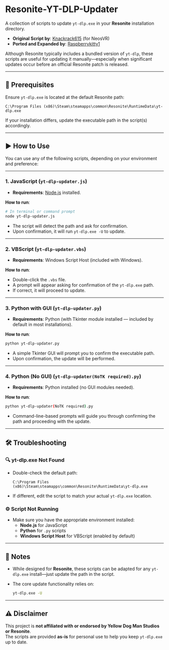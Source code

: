 # Resonite-YT-DLP-Updater

A collection of scripts to update `yt-dlp.exe` in your **Resonite** installation directory.

- **Original Script by**: [Knackrack615](https://github.com/Knackrack615) (for NeosVR)  
- **Ported and Expanded by**: [Raspberrykitty1](https://github.com/Raspberrykitty1)

Although Resonite typically includes a bundled version of `yt-dlp`, these scripts are useful for updating it manually—especially when significant updates occur before an official Resonite patch is released.

---

## 📁 Prerequisites

Ensure `yt-dlp.exe` is located at the default Resonite path:

```
C:\Program Files (x86)\Steam\steamapps\common\Resonite\RuntimeData\yt-dlp.exe
```

If your installation differs, update the executable path in the script(s) accordingly.

---

## ▶️ How to Use

You can use any of the following scripts, depending on your environment and preference:

---

### 1. **JavaScript** (`yt-dlp-updater.js`)

- **Requirements**: [Node.js](https://nodejs.org/) installed.

**How to run**:

```bash
# In terminal or command prompt
node yt-dlp-updater.js
```

- The script will detect the path and ask for confirmation.
- Upon confirmation, it will run `yt-dlp.exe -U` to update.

---

### 2. **VBScript** (`yt-dlp-updater.vbs`)

- **Requirements**: Windows Script Host (included with Windows).

**How to run**:

- Double-click the `.vbs` file.
- A prompt will appear asking for confirmation of the `yt-dlp.exe` path.
- If correct, it will proceed to update.

---

### 3. **Python with GUI** (`yt-dlp-updater.py`)

- **Requirements**: Python (with Tkinter module installed — included by default in most installations).

**How to run**:

```bash
python yt-dlp-updater.py
```

- A simple Tkinter GUI will prompt you to confirm the executable path.
- Upon confirmation, the update will be performed.

---

### 4. **Python (No GUI)** (`yt-dlp-updater(NoTK required).py`)

- **Requirements**: Python installed (no GUI modules needed).

**How to run**:

```bash
python yt-dlp-updater(NoTK required).py
```

- Command-line-based prompts will guide you through confirming the path and proceeding with the update.

---

## 🛠 Troubleshooting

### 🔍 **yt-dlp.exe Not Found**

- Double-check the default path:

  ```
  C:\Program Files (x86)\Steam\steamapps\common\Resonite\RuntimeData\yt-dlp.exe
  ```

- If different, edit the script to match your actual `yt-dlp.exe` location.

### ⚙️ **Script Not Running**

- Make sure you have the appropriate environment installed:
  - **Node.js** for JavaScript
  - **Python** for `.py` scripts
  - **Windows Script Host** for VBScript (enabled by default)

---

## 📝 Notes

- While designed for **Resonite**, these scripts can be adapted for any `yt-dlp.exe` install—just update the path in the script.
- The core update functionality relies on:

  ```bash
  yt-dlp.exe -U
  ```

---

## ⚠️ Disclaimer

This project is **not affiliated with or endorsed by Yellow Dog Man Studios or Resonite**.  
The scripts are provided **as-is** for personal use to help you keep `yt-dlp.exe` up to date.
